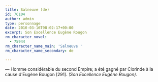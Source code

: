 ```yaml
---
title: Salneuve (de)
id: 76104
author: admin
type: personnage
date: 2010-03-16T08:02:17+00:00
excerpt: Son Excellence Eugène Rougon
rm_character_novel:
  - 75944
rm_character_name_main: 'Salneuve '
rm_character_name_secondary: de

---
```

— Homme considérable du second Empire; a été gagné par Clorinde à la cause d&rsquo;Eugène Bougon [291]. _(Son Excellence Eugène Rougon)._